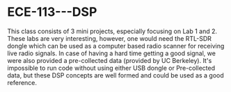# ECE-113---DSP
This class consists of 3 mini projects, especially focusing on Lab 1 and 2.
These labs are very interesting, however, one would need the RTL-SDR dongle which can be used as a computer based radio scanner for receiving live radio signals.
In case of having a hard time getting a good signal, we were also provided a pre-collected data (provided by UC Berkeley).
It's impossible to run code without using either USB dongle or Pre-collected data, but these DSP concepts are well formed and could be used as a good reference.
